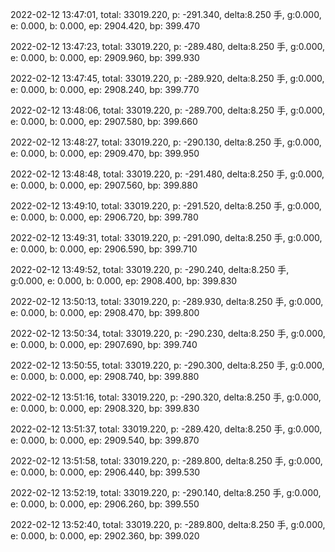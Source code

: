 2022-02-12 13:47:01, total: 33019.220, p: -291.340, delta:8.250 手, g:0.000, e: 0.000, b: 0.000, ep: 2904.420, bp: 399.470

2022-02-12 13:47:23, total: 33019.220, p: -289.480, delta:8.250 手, g:0.000, e: 0.000, b: 0.000, ep: 2909.960, bp: 399.930

2022-02-12 13:47:45, total: 33019.220, p: -289.920, delta:8.250 手, g:0.000, e: 0.000, b: 0.000, ep: 2908.240, bp: 399.770

2022-02-12 13:48:06, total: 33019.220, p: -289.700, delta:8.250 手, g:0.000, e: 0.000, b: 0.000, ep: 2907.580, bp: 399.660

2022-02-12 13:48:27, total: 33019.220, p: -290.130, delta:8.250 手, g:0.000, e: 0.000, b: 0.000, ep: 2909.470, bp: 399.950

2022-02-12 13:48:48, total: 33019.220, p: -291.480, delta:8.250 手, g:0.000, e: 0.000, b: 0.000, ep: 2907.560, bp: 399.880

2022-02-12 13:49:10, total: 33019.220, p: -291.520, delta:8.250 手, g:0.000, e: 0.000, b: 0.000, ep: 2906.720, bp: 399.780

2022-02-12 13:49:31, total: 33019.220, p: -291.090, delta:8.250 手, g:0.000, e: 0.000, b: 0.000, ep: 2906.590, bp: 399.710

2022-02-12 13:49:52, total: 33019.220, p: -290.240, delta:8.250 手, g:0.000, e: 0.000, b: 0.000, ep: 2908.400, bp: 399.830

2022-02-12 13:50:13, total: 33019.220, p: -289.930, delta:8.250 手, g:0.000, e: 0.000, b: 0.000, ep: 2908.470, bp: 399.800

2022-02-12 13:50:34, total: 33019.220, p: -290.230, delta:8.250 手, g:0.000, e: 0.000, b: 0.000, ep: 2907.690, bp: 399.740

2022-02-12 13:50:55, total: 33019.220, p: -290.300, delta:8.250 手, g:0.000, e: 0.000, b: 0.000, ep: 2908.740, bp: 399.880

2022-02-12 13:51:16, total: 33019.220, p: -290.320, delta:8.250 手, g:0.000, e: 0.000, b: 0.000, ep: 2908.320, bp: 399.830

2022-02-12 13:51:37, total: 33019.220, p: -289.420, delta:8.250 手, g:0.000, e: 0.000, b: 0.000, ep: 2909.540, bp: 399.870

2022-02-12 13:51:58, total: 33019.220, p: -289.800, delta:8.250 手, g:0.000, e: 0.000, b: 0.000, ep: 2906.440, bp: 399.530

2022-02-12 13:52:19, total: 33019.220, p: -290.140, delta:8.250 手, g:0.000, e: 0.000, b: 0.000, ep: 2906.260, bp: 399.550

2022-02-12 13:52:40, total: 33019.220, p: -289.800, delta:8.250 手, g:0.000, e: 0.000, b: 0.000, ep: 2902.360, bp: 399.020